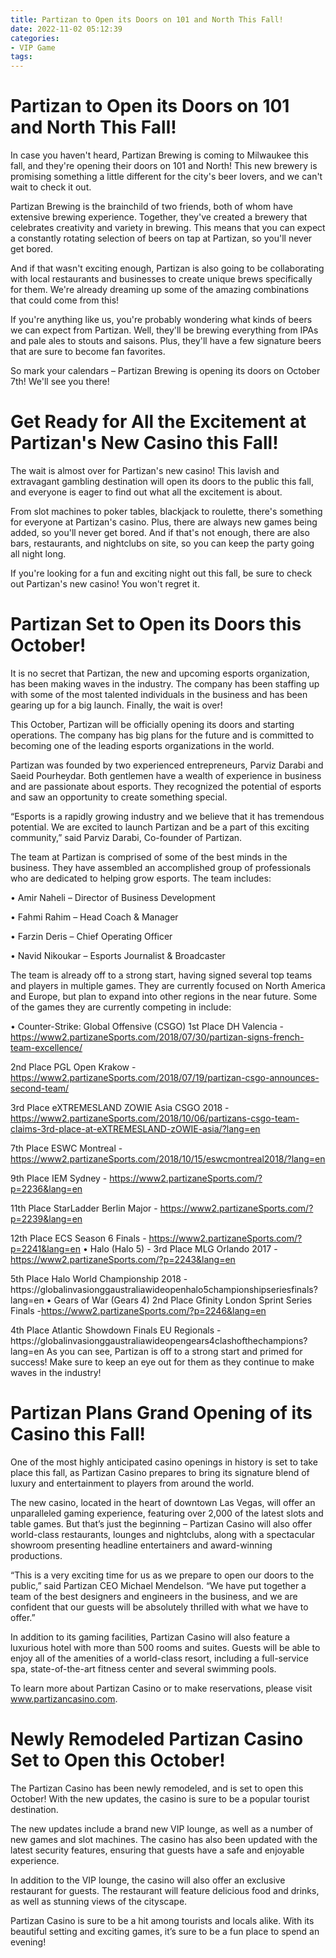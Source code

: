 ```yaml
---
title: Partizan to Open its Doors on 101 and North This Fall!
date: 2022-11-02 05:12:39
categories:
- VIP Game
tags:
---
```



#  Partizan to Open its Doors on 101 and North This Fall!

In case you haven't heard, Partizan Brewing is coming to Milwaukee this fall, and they're opening their doors on 101 and North! This new brewery is promising something a little different for the city's beer lovers, and we can't wait to check it out.

Partizan Brewing is the brainchild of two friends, both of whom have extensive brewing experience. Together, they've created a brewery that celebrates creativity and variety in brewing. This means that you can expect a constantly rotating selection of beers on tap at Partizan, so you'll never get bored.

And if that wasn't exciting enough, Partizan is also going to be collaborating with local restaurants and businesses to create unique brews specifically for them. We're already dreaming up some of the amazing combinations that could come from this!

If you're anything like us, you're probably wondering what kinds of beers we can expect from Partizan. Well, they'll be brewing everything from IPAs and pale ales to stouts and saisons. Plus, they'll have a few signature beers that are sure to become fan favorites.

So mark your calendars – Partizan Brewing is opening its doors on October 7th! We'll see you there!

#  Get Ready for All the Excitement at Partizan's New Casino this Fall!

The wait is almost over for Partizan's new casino! This lavish and extravagant gambling destination will open its doors to the public this fall, and everyone is eager to find out what all the excitement is about.

From slot machines to poker tables, blackjack to roulette, there's something for everyone at Partizan's casino. Plus, there are always new games being added, so you'll never get bored. And if that's not enough, there are also bars, restaurants, and nightclubs on site, so you can keep the party going all night long.

If you're looking for a fun and exciting night out this fall, be sure to check out Partizan's new casino! You won't regret it.

#  Partizan Set to Open its Doors this October!

It is no secret that Partizan, the new and upcoming esports organization, has been making waves in the industry. The company has been staffing up with some of the most talented individuals in the business and has been gearing up for a big launch. Finally, the wait is over!

This October, Partizan will be officially opening its doors and starting operations. The company has big plans for the future and is committed to becoming one of the leading esports organizations in the world.

Partizan was founded by two experienced entrepreneurs, Parviz Darabi and Saeid Pourheydar. Both gentlemen have a wealth of experience in business and are passionate about esports. They recognized the potential of esports and saw an opportunity to create something special.

“Esports is a rapidly growing industry and we believe that it has tremendous potential. We are excited to launch Partizan and be a part of this exciting community,” said Parviz Darabi, Co-founder of Partizan.

The team at Partizan is comprised of some of the best minds in the business. They have assembled an accomplished group of professionals who are dedicated to helping grow esports. The team includes:

• Amir Naheli – Director of Business Development

• Fahmi Rahim – Head Coach & Manager

• Farzin Deris – Chief Operating Officer

• Navid Nikoukar – Esports Journalist & Broadcaster

The team is already off to a strong start, having signed several top teams and players in multiple games. They are currently focused on North America and Europe, but plan to expand into other regions in the near future. Some of the games they are currently competing in include:

• Counter-Strike: Global Offensive (CSGO)
1st Place DH Valencia - https://www2.partizaneSports.com/2018/07/30/partizan-signs-french-team-excellence/ 

2nd Place PGL Open Krakow - https://www2.partizaneSports.com/2018/07/19/partizan-csgo-announces-second-team/ 

3rd Place eXTREMESLAND ZOWIE Asia CSGO 2018 - https://www2.partizaneSports.com/2018/10/06/partizans-csgo-team-claims-3rd-place-at-eXTREMESLAND-zOWIE-asia/?lang=en 

7th Place ESWC Montreal - https://www2.partizaneSports.com/2018/10/15/eswcmontreal2018/?lang=en 

9th Place IEM Sydney - https://www2.partizaneSports.com/?p=2236&lang=en 

11th Place StarLadder Berlin Major - https://www2.partizaneSports.com/?p=2239&lang=en 

12th Place ECS Season 6 Finals - https://www2.partizaneSports.com/?p=2241&lang=en • Halo (Halo 5) - 3rd Place MLG Orlando 2017 - https://www2.partizaneSports.com/?p=2243&lang=en 

5th Place Halo World Championship 2018 -https://globalinvasionggaustraliawideopenhalo5championshipseriesfinals?lang=en • Gears of War (Gears 4) 2nd Place Gfinity London Sprint Series Finals -https://www2.partizaneSports.com/?p=2246&lang=en 

4th Place Atlantic Showdown Finals EU Regionals -https://globalinvasionggaustraliawideopengears4clashofthechampions?lang=en As you can see, Partizan is off to a strong start and primed for success! Make sure to keep an eye out for them as they continue to make waves in the industry!

#  Partizan Plans Grand Opening of its Casino this Fall!

One of the most highly anticipated casino openings in history is set to take place this fall, as Partizan Casino prepares to bring its signature blend of luxury and entertainment to players from around the world.

The new casino, located in the heart of downtown Las Vegas, will offer an unparalleled gaming experience, featuring over 2,000 of the latest slots and table games. But that’s just the beginning – Partizan Casino will also offer world-class restaurants, lounges and nightclubs, along with a spectacular showroom presenting headline entertainers and award-winning productions.

“This is a very exciting time for us as we prepare to open our doors to the public,” said Partizan CEO Michael Mendelson. “We have put together a team of the best designers and engineers in the business, and we are confident that our guests will be absolutely thrilled with what we have to offer.”

In addition to its gaming facilities, Partizan Casino will also feature a luxurious hotel with more than 500 rooms and suites. Guests will be able to enjoy all of the amenities of a world-class resort, including a full-service spa, state-of-the-art fitness center and several swimming pools.

To learn more about Partizan Casino or to make reservations, please visit www.partizancasino.com.

#  Newly Remodeled Partizan Casino Set to Open this October!

The Partizan Casino has been newly remodeled, and is set to open this October! With the new updates, the casino is sure to be a popular tourist destination.

The new updates include a brand new VIP lounge, as well as a number of new games and slot machines. The casino has also been updated with the latest security features, ensuring that guests have a safe and enjoyable experience.

In addition to the VIP lounge, the casino will also offer an exclusive restaurant for guests. The restaurant will feature delicious food and drinks, as well as stunning views of the cityscape.

Partizan Casino is sure to be a hit among tourists and locals alike. With its beautiful setting and exciting games, it’s sure to be a fun place to spend an evening!